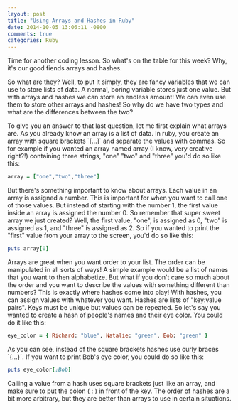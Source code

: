 ```yaml
---
layout: post
title: "Using Arrays and Hashes in Ruby"
date: 2014-10-05 13:06:11 -0800
comments: true
categories: Ruby
---
```

<p>Time for another coding lesson. So what's on the table for this week? Why, it's our good fiends <span class="italic">arrays</span> and <span class="italic">hashes</span>.</p>
<!-- more -->
<p>So what are they? Well, to put it simply, they are fancy variables that we can use to store lists of data. A normal, boring variable stores just one value. But with arrays and hashes we can store an endless amount! We can even use them to store other arrays and hashes! So why do we have two types and what are the differences between the two?</p>

<p>To give you an answer to that last question, let me first explain what arrays are. As you already know an array is a list of data. In ruby, you create an array with square brackets `[...]` and separate the values with commas. So for example if you wanted an array named <span class="italic">array</span> (I know, very creative right?!) containing three strings, "one" "two" and "three" you'd do so like this:</p>

```Ruby
array = ["one","two","three"]
```

<p>But there's something important to know about arrays. Each value in an array is assigned a number. This is important for when you want to call one of those values. But instead of starting with the number 1, the first value inside an array is assigned the number 0. So remember that super sweet array we just created? Well, the first value, "one", is assigned as 0, "two" is assigned as 1, and "three" is assigned as 2. So if you wanted to print the "first" value from your array to the screen, you'd do so like this:</p>

```Ruby
puts array[0]
```

<p>Arrays are great when you want order to your list. The order can be manipulated in all sorts of ways! A simple example would be a list of names that you want to then alphabetize. But what if you don't care so much about the order and you want to describe the values with something different than numbers? This is exactly where hashes come into play! With hashes, you can assign values with whatever you want. Hashes are lists of "key:value pairs". Keys must be unique but values can be repeated. So let's say you wanted to create a hash of people's names and their eye color. You could do it like this:</p>

```Ruby
eye_color = { Richard: "blue", Natalie: "green", Bob: "green" }
```

<p>As you can see, instead of the square brackets hashes use curly braces `{...}`. If you want to print Bob's eye color, you could do so like this: </p>

```Ruby
puts eye_color[:Bob]
```

<p>Calling a value from a hash uses square brackets just like an array, and make sure to put the colon ( : ) in front of the key. The order of hashes are a bit more arbitrary, but they are better than arrays to use in certain situations.</p>